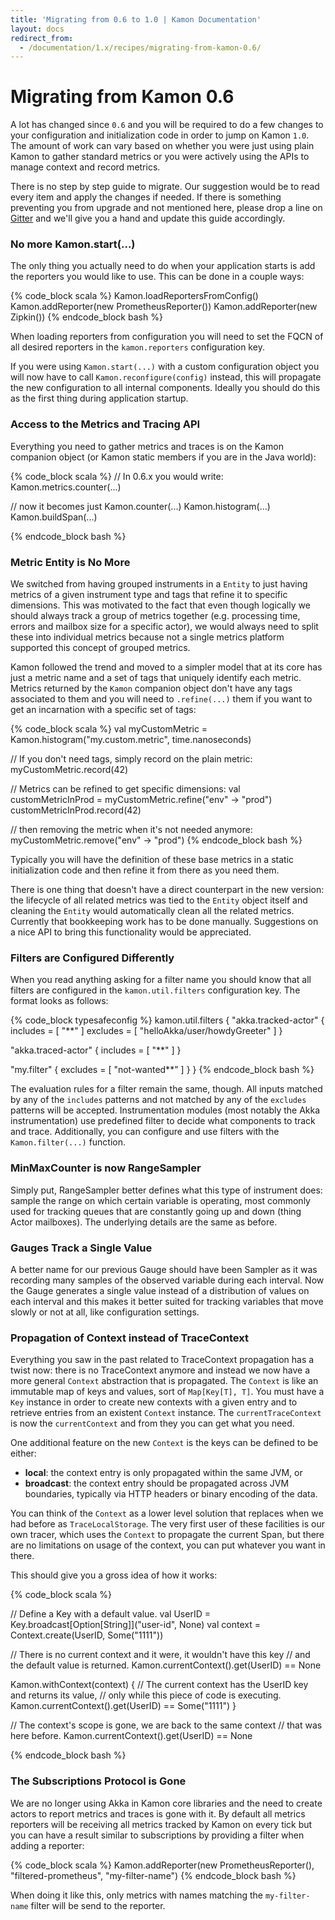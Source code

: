 ```yaml
---
title: 'Migrating from 0.6 to 1.0 | Kamon Documentation'
layout: docs
redirect_from:
  - /documentation/1.x/recipes/migrating-from-kamon-0.6/
---
```


Migrating from Kamon 0.6
========================

A lot has changed since `0.6` and you will be required to do a few changes to your configuration and initialization code
in order to jump on Kamon `1.0`. The amount of work can vary based on whether you were just using plain Kamon to
gather standard metrics or you were actively using the APIs to manage context and record metrics.

There is no step by step guide to migrate. Our suggestion would be to read every item and apply the changes if needed.
If there is something preventing you from upgrade and not mentioned here, please drop a line on [Gitter][1] and we'll
give you a hand and update this guide accordingly.


### No more Kamon.start(...)

The only thing you actually need to do when your application starts is add the reporters you would like to use. This can
be done in a couple ways:

{% code_block scala %}
Kamon.loadReportersFromConfig()
Kamon.addReporter(new PrometheusReporter())
Kamon.addReporter(new Zipkin())
{% endcode_block bash %}

When loading reporters from configuration you will need to set the FQCN of all desired reporters in the `kamon.reporters`
configuration key.

If you were using `Kamon.start(...)` with a custom configuration object you will now have to call `Kamon.reconfigure(config)`
instead, this will propagate the new configuration to all internal components. Ideally you should do this as the
first thing during application startup.

### Access to the Metrics and Tracing API

Everything you need to gather metrics and traces is on the Kamon companion object (or Kamon static members if you are in
the Java world):

{% code_block scala %}
// In 0.6.x you would write:
Kamon.metrics.counter(...)

// now it becomes just
Kamon.counter(...)
Kamon.histogram(...)
Kamon.buildSpan(...)

{% endcode_block bash %}


### Metric Entity is No More

We switched from having grouped instruments in a `Entity` to just having metrics of a given instrument type and tags
that refine it to specific dimensions. This was motivated to the fact that even though logically we should always track
a group of metrics together (e.g. processing time, errors and mailbox size for a specific actor), we would always need
to split these into individual metrics because not a single metrics platform supported this concept of grouped metrics.

Kamon followed the trend and moved to a simpler model that at its core has just a metric name and a set of tags that
uniquely identify each metric. Metrics returned by the `Kamon` companion object don't have any tags associated to
them and you will need to `.refine(...)` them if you want to get an incarnation with a specific set of tags:

{% code_block scala %}
val myCustomMetric = Kamon.histogram("my.custom.metric", time.nanoseconds)

// If you don't need tags, simply record on the plain metric:
myCustomMetric.record(42)

// Metrics can be refined to get specific dimensions:
val customMetricInProd = myCustomMetric.refine("env" -> "prod")
customMetricInProd.record(42)

// then removing the metric when it's not needed anymore:
myCustomMetric.remove("env" -> "prod")
{% endcode_block bash %}

Typically you will have the definition of these base metrics in a static initialization code and then refine it from
there as you need them.

There is one thing that doesn't have a direct counterpart in the new version: the lifecycle of all related metrics was
tied to the `Entity` object itself and cleaning the `Entity` would automatically clean all the related metrics. Currently
that bookkeeping work has to be done manually. Suggestions on a nice API to bring this functionality would be appreciated.


### Filters are Configured Differently

When you read anything asking for a filter name you should know that all filters are configured in the `kamon.util.filters`
configuration key. The format looks as follows:

{% code_block typesafeconfig %}
kamon.util.filters {
  "akka.tracked-actor" {
    includes = [ "**" ]
    excludes = [ "helloAkka/user/howdyGreeter" ]
  }

  "akka.traced-actor" {
    includes = [ "**" ]
  }

  "my.filter" {
    excludes = [ "not-wanted**" ]
  }
}
{% endcode_block bash %}

The evaluation rules for a filter remain the same, though. All inputs matched by any of the `includes` patterns and not
matched by any of the `excludes` patterns will be accepted. Instrumentation modules (most notably the Akka instrumentation)
use predefined filter to decide what components to track and trace. Additionally, you can configure and use filters with
the `Kamon.filter(...)` function.


### MinMaxCounter is now RangeSampler

Simply put, RangeSampler better defines what this type of instrument does: sample the range on which certain variable is
operating, most commonly used for tracking queues that are constantly going up and down (thing Actor mailboxes). The
underlying details are the same as before.


### Gauges Track a Single Value

A better name for our previous Gauge should have been Sampler as it was recording many samples of the observed variable
during each interval. Now the Gauge generates a single value instead of a distribution of values on each interval and
this makes it better suited for tracking variables that move slowly or not at all, like configuration settings.


### Propagation of Context instead of TraceContext

Everything you saw in the past related to TraceContext propagation has a twist now: there is no TraceContext anymore and
instead we now have a more general `Context` abstraction that is propagated. The `Context` is like an immutable map of
keys and values, sort of `Map[Key[T], T]`. You must have a `Key` instance in order to create new contexts with a given
entry and to retrieve entries from an existent `Context` instance. The `currentTraceContext` is now the `currentContext`
and from they you can get what you need.

One additional feature on the new `Context` is the keys can be defined to be either:
  - **local**: the context entry is only propagated within the same JVM, or
  - **broadcast**: the context entry should be propagated across JVM boundaries, typically via HTTP headers or binary
    encoding of the data.

You can think of the `Context` as a lower level solution that replaces when we had before as `TraceLocalStorage`. The
very first user of these facilities is our own tracer, which uses the `Context` to propagate the current Span, but there
are no limitations on usage of the context, you can put whatever you want in there.

This should give you a gross idea of how it works:

{% code_block scala %}

// Define a Key with a default value.
val UserID = Key.broadcast[Option[String]]("user-id", None)
val context = Context.create(UserID, Some("1111"))

// There is no current context and it were, it wouldn't have this key
// and the default value is returned.
Kamon.currentContext().get(UserID) == None

Kamon.withContext(context) {
  // The current context has the UserID key and returns its value,
  // only while this piece of code is executing.
  Kamon.currentContext().get(UserID) == Some("1111")
}

// The context's scope is gone, we are back to the same context
// that was here before.
Kamon.currentContext().get(UserID) == None

{% endcode_block bash %}



### The Subscriptions Protocol is Gone

We are no longer using Akka in Kamon core libraries and the need to create actors to report metrics and traces is gone
with it. By default all metrics reporters will be receiving all metrics tracked by Kamon on every tick but you can have
a result similar to subscriptions by providing a filter when adding a reporter:

{% code_block scala %}
Kamon.addReporter(new PrometheusReporter(), "filtered-prometheus", "my-filter-name")
{% endcode_block bash %}

When doing it like this, only metrics with names matching the `my-filter-name` filter will be send to the reporter.



[1]: https://gitter.im/kamon-io/kamon
